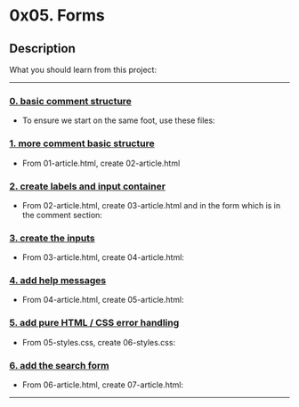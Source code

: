 # 0x05. Forms

## Description

What you should learn from this project:

---

### [0. basic comment structure](./01-article.html)

* To ensure we start on the same foot, use these files:

### [1. more comment basic structure](./02-article.html)

* From 01-article.html, create 02-article.html

### [2. create labels and input container](./03-styles.css)

* From 02-article.html, create 03-article.html and in the form which is in the comment section:

### [3. create the inputs](./04-article.html)

* From 03-article.html, create 04-article.html:

### [4. add help messages](./05-article.html)

* From 04-article.html, create 05-article.html:

### [5. add pure HTML / CSS error handling](./06-styles.css)

* From 05-styles.css, create 06-styles.css:

### [6. add the search form](./07-article.html)

* From 06-article.html, create 07-article.html:

---